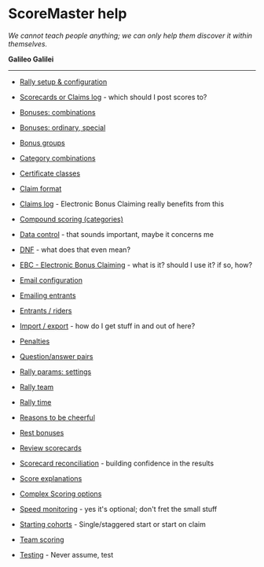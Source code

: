 # ScoreMaster help
*We cannot teach people anything; we can only help them discover it within themselves.*

**Galileo Galilei**

---
- [Rally setup & configuration](help:configoverview)
- [Scorecards or Claims log](help:cardsorlog) - which should I post scores to?

- [Bonuses: combinations](help:combos)
- [Bonuses: ordinary, special](help:bonuses)
- [Bonus groups](help:bonusgroups)
- [Category combinations](help:categories)
- [Certificate classes](help:classes)
- [Claim format](help:stdclaim)
- [Claims log](help:claimslog) - Electronic Bonus Claiming really benefits from this
- [Compound scoring (categories)](help:compound)

- [Data control](help:datacontrol) - that sounds important, maybe it concerns me

- [DNF](help:dnf) - what does that even mean?
- [EBC - Electronic Bonus Claiming](help:ebc) - what is it? should I use it? if so, how?
- [Email configuration](help:emailsetup)
- [Emailing entrants](help:email)
- [Entrants / riders](help:entrants)
- [Import / export](help:importexport) - how do I get stuff in and out of here?

- [Penalties](help:penalties)
- [Question/answer pairs](help:questions)
- [Rally params: settings](help:rpsettings)
- [Rally team](help:teamroles)
- [Rally time](help:rallytime)

- [Reasons to be cheerful](help:reasons)
- [Rest bonuses](help:rbconfig)
- [Review scorecards](help:ereviews)
- [Scorecard reconciliation](help:recon) - building confidence in the results
- [Score explanations](help:scorex)
- [Complex Scoring options](help:scoringoptions)
- [Speed monitoring](help:speeding) - yes it's optional; don't fret the small stuff
- [Starting cohorts](help:cohorts) - Single/staggered start or start on claim
- [Team scoring](help:teams)
- [Testing](help:testing) - Never assume, test